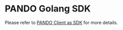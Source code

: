 # PANDO Golang SDK

Please refer to [PANDO Client as SDK](https://github.com/kenlabs/pando_client) for more details.